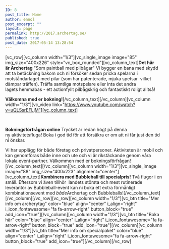 ```yaml
---
ID: 8
post_title: Home
author: ennol
post_excerpt: ""
layout: page
permalink: http://2017.archertag.se/
published: true
post_date: 2017-05-14 13:28:54
---
```

[vc_row][vc_column width="1/3"][vc_single_image image="85" img_size="400x226" style="vc_box_rounded"][vc_column_text]<strong>Det här är Archertag</strong>
"Som paintball med pilbågar"
Vi bygger en bana med skydd att ta betäckning bakom och ni försöker sedan pricka spelarna i motståndarlaget med pilar (som har patenterade, mjuka spetsar  vilket dämpar träffen). Träffa samtliga motspelare eller inta det andra lagets hemmabas - ett actionfyllt pilbågskrig och fantastiskt roligt alltså!

<strong>Välkomna med er bokning!</strong>[/vc_column_text][/vc_column][vc_column width="1/3"][vc_video link="https://www.youtube.com/watch?v=uQLSsrEFLjM"][vc_column_text]

&nbsp;

<strong>Bokningsförfrågan online</strong>
Trycket är redan högt på denna ny aktivitetsfluga! Boka i god tid för att försäkra er om att ni får just den tid ni önskar.

Vi har upplägg för både företag och privatpersoner. Aktiviteten är mobil och kan genomföras både inne och ute och vi är rikstäckande genom våra lokala event-partner. Välkommen med er bokningsförfrågan![/vc_column_text][/vc_column][vc_column width="1/3"][vc_single_image image="88" img_size="400x223" alignment="center"][vc_column_text]<strong>Kombinera med Bubbleball till specialpris!</strong>
Två flugor i en smäll. Eftersom vi även tillhör  landets största och mest rutinerade leverantör av Bubbleball-event kan ni boka ett extra förmånligt kombinationsevent med <em>både</em>Archertag och Bubbleballs![/vc_column_text][/vc_column][/vc_row][vc_row][vc_column width="1/3"][vc_btn title="Mer info om archerytag" color="blue" align="center" i_align="right" i_icon_fontawesome="fa fa-arrow-right" button_block="true" add_icon="true"][/vc_column][vc_column width="1/3"][vc_btn title="Boka här" color="blue" align="center" i_align="right" i_icon_fontawesome="fa fa-arrow-right" button_block="true" add_icon="true"][/vc_column][vc_column width="1/3"][vc_btn title="Mer info om specialpaket" color="blue" align="center" i_align="right" i_icon_fontawesome="fa fa-arrow-right" button_block="true" add_icon="true"][/vc_column][/vc_row]